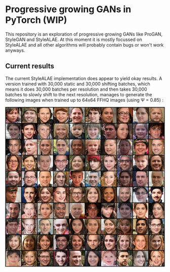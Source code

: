 # Progressive growing GANs in PyTorch (WIP)

This repository is an exploration of progressive growing GANs like ProGAN, StyleGAN and StyleALAE.
At this moment it is mostly focussed on StyleALAE and all other algorithms will probably contain bugs or won't work anyways.


## Current results
The current StyleALAE implementation does appear to yield okay results. 
A version trained with 30,000 static and 30,000 shifting batches, 
which means it does 30,000 batches per resolution and then takes 30,000 batches to slowly shift to the next resolution,
manages to generate the following images when trained up to 64x64 FFHQ images (using Ψ = 0.85) :

![There should be an image here](results/grid_output.png)
